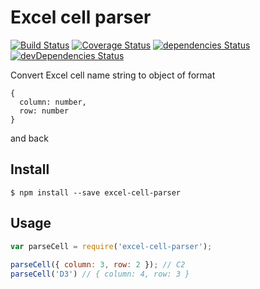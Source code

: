 # Excel cell parser
[![Build Status](https://travis-ci.org/eunikitin/excel-cell-parser.svg?branch=master)](https://travis-ci.org/eunikitin/excel-cell-parser)
[![Coverage Status](https://coveralls.io/repos/github/eunikitin/excel-cell-parser/badge.svg?branch=master)](https://coveralls.io/github/eunikitin/excel-cell-parser?branch=master)
[![dependencies Status](https://david-dm.org/eunikitin/excel-cell-parser/status.svg)](https://david-dm.org/eunikitin/excel-cell-parser)
[![devDependencies Status](https://david-dm.org/eunikitin/excel-cell-parser/dev-status.svg)](https://david-dm.org/eunikitin/excel-cell-parser?type=dev)

Convert Excel cell name string to object of format 
```
{
  column: number,
  row: number
}
```
and back

## Install
```$ npm install --save excel-cell-parser```

## Usage
```js
var parseCell = require('excel-cell-parser');
 
parseCell({ column: 3, row: 2 }); // C2
parseCell('D3') // { column: 4, row: 3 }
```
